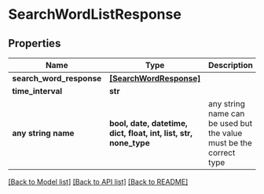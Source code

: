 # SearchWordListResponse


## Properties
Name | Type | Description | Notes
------------ | ------------- | ------------- | -------------
**search_word_response** | [**[SearchWordResponse]**](SearchWordResponse.md) |  | [optional] 
**time_interval** | **str** |  | [optional] 
**any string name** | **bool, date, datetime, dict, float, int, list, str, none_type** | any string name can be used but the value must be the correct type | [optional]

[[Back to Model list]](../README.md#documentation-for-models) [[Back to API list]](../README.md#documentation-for-api-endpoints) [[Back to README]](../README.md)


